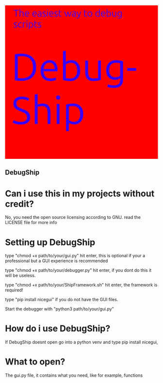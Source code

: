 ![Logo](https://raw.githubusercontent.com/electric-otter/Images/refs/heads/main/debugship.png)
## DebugShip
# Can i use this in my projects without credit?
No, you need the open source licensing according to GNU. read the LICENSE file for more info
# Setting up DebugShip
type "chmod +x path/to/your/gui.py" hit enter, this is optional if your a professional but a GUI experience is recommended

type "chmod +x path/to/your/debugger.py" hit enter, if you dont do this it will be useless.

type "chmod +x path/to/your/ShipFramework.sh" hit enter, the framework is required!

type "pip install nicegui" if you do not have the GUI files.

Start the debugger with "python3 path/to/your/gui.py"

# How do i use DebugShip?
If DebugShip doesnt open go into a python venv and type pip install nicegui,
# What to open?
The gui.py file, it contains what you need, like for example, functions
